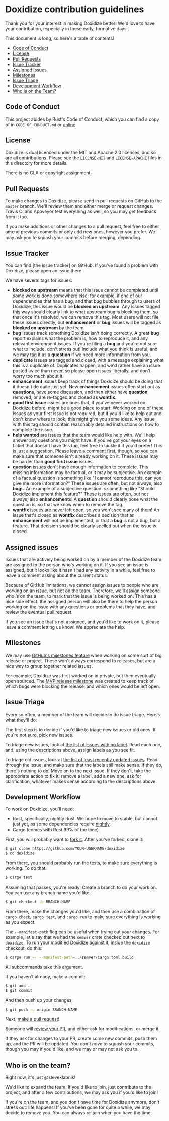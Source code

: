 # Doxidize contribution guidelines

Thank you for your interest in making Doxidize better! We'd love to have your
contribution, especially in these early, formative days.

This document is long, so here's a table of contents!

* [Code of Conduct](#code-of-conduct)
* [License](#license)
* [Pull Requests](#pull-requests)
* [Issue Tracker](#issue-tracker)
* [Assigned Issues](#assigned-issues)
* [Milestones](#milestones)
* [Issue Triage](#issue-triage)
* [Development Workflow](#development-workflow)
* [Who is on the Team?](#who-is-on-the-team)

## Code of Conduct

This project abides by Rust's Code of Conduct, which you can find a copy of
in `CODE_OF_CONDUCT.md` or [online](https://www.rust-lang.org/conduct.html).

## License

Doxidize is dual licenced under the MIT and Apache 2.0 licenses, and so are
all contributions. Please see the [`LICENSE-MIT`] and [`LICENSE-APACHE`]
files in this directory for more details.

There is no CLA or copyright assignment.

[`LICENSE-MIT`]: https://github.com/steveklabnik/rustdoc/blob/master/LICENSE-MIT
[`LICENSE-APACHE`]: https://github.com/steveklabnik/rustdoc/blob/master/LICENSE-APACHE

## Pull Requests

To make changes to Doxidize, please send in pull requests on GitHub to the
`master` branch. We'll review them and either merge or request changes. Travis
CI and Appveyor test everything as well, so you may get feedback from it too.

If you make additions or other changes to a pull request, feel free to either amend
previous commits or only add new ones, however you prefer. We may ask you to squash
your commits before merging, depending.

## Issue Tracker

You can find [the issue tracker] on GitHub. If you've found a problem with
Doxidize, please open an issue there.

[issue tracker]: https://github.com/steveklabnik/doxidize/issues

We have several tags for issues:

* **blocked on upstream** means that this issue cannot be completed until
  some work is done somewhere else; for example, if one of our dependencies
  that has a bug, and that bug bubbles through to users of Doxidize, this
  issue would be **blocked on upstream**. Any issues tagged this way should
  clearly link to what upstream bug is blocking them, so that once it's
  resolved, we can remove this tag. Most users will not file these issues
  directly, but **enhancement** or **bug** issues will be tagged as
  **blocked on upstream** by the team.
* **bug** issues track something Doxidize isn't doing correctly. A great
  **bug** report explains what the problem is, how to reproduce it, and any
  relevant environment issues. If you're filing a **bug** and you're not
  sure what to include, don't stress out! Include what you think is useful,
  and we may tag it as a **question** if we need more information from you.
* **duplicate** issues are tagged and closed, with a message explaining what
  this is a duplicate of. Duplicates happen, and we'd rather have an issue
  posted twice than never, so please open issues liberally, and don't worry
  too much about it.
* **enhancement** issues keep track of things Doxidize should be doing that it
  doesn't do quite just yet. New **enhancement** issues often start out as
  **question**s, have some discussion, and then either have **question**
  removed, or are re-tagged and closed as **wontfix**.
* **good first issue** issues are ones that, if you've never worked on Doxidize
  before, might be a good place to start. Working on one of these issues as
  your first issue is not required, but if you'd like to help out and don't
  know where to look, this might give you some ideas. Any issue with this
  tag should contain reasonably detailed instructions on how to complete
  the issue.
* **help wanted** are issues that the team would like help with. We'll help
  answer any questions you might have. If you've got your eyes on a ticket
  that doesn't have this tag, feel free to tackle it if you'd prefer! This is
  just a suggestion. Please leave a comment first, though, so you can make sure
  that someone isn't already working on it. These issues may be harder than
  **good first issue** issues.
* **question** issues don't have enough information to complete. This missing
  information may be factual, or it may be subjective. An example of a
  factual question is something like "I cannot reproduce this, can you give
  me more information?" These issues are often, but not always, also **bug**s.
  An example of a subjective question is something like "Should Doxidize
  implement this feature?" These issues are often, but not always, also
  **enhancement**s. A **question** should clearly pose what the question is,
  so that we know when to remove the tag.
* **wontfix** issues are never left open, so you won't see many of them!
  An issue that's closed as **wontfix** describes a decision that an
  **enhancement** will not be implemented, or that a **bug** is not
  a bug, but a feature. That decision should be clearly spelled out when
  the issue is closed.

## Assigned issues

Issues that are actively being worked on by a member of the Doxidize team are
assigned to the person who's working on it. If you see an issue is assigned,
but it looks like it hasn't had any activity in a while, feel free to
leave a comment asking about the current status.

Because of GitHub limitations, we cannot assign issues to people who are
working on an issue, but not on the team. Therefore, we'll assign someone
who *is* on the team, to mark that the issue is being worked on. This has
a nice side effect: the assigned person will also be there to help the
person working on the issue with any questions or problems that they
have, and review the eventual pull request.

If you see an issue that's not assigned, and you'd like to work on it,
please leave a comment letting us know! We appreciate the help.

## Milestones

We may use [GitHub's milestones feature] when working on some sort of big
release or project. These won't always correspond to releases, but are a nice
way to group together related issues.

For example, Doxidize was first worked on in private, but then eventually
open sourced. The [MVP release milestone] was created to keep track of which
bugs were blocking the release, and which ones would be left open.

[GitHub's milestones feature]: https://github.com/steveklabnik/doxidize/milestones
[MVP release milestone]: https://github.com/steveklabnik/doxidize/milestone/1

## Issue Triage

Every so often, a member of the team will decide to do issue triage. Here's
what they'll do:

The first step is to decide if you'd like to triage new issues or old ones.
If you're not sure, pick new issues.

To triage new issues, look at [the list of issues with no label]. Read each
one, and, using the descriptions above, assign labels as you see fit.

[the list of issues with no label]: https://github.com/steveklabnik/doxidize/issues?q=is%3Aopen+is%3Aissue+no%3Alabel

To triage old issues, look at [the list of least recently updated issues].
Read through the issue, and make sure that the labels still make sense. If
they do, there's nothing to do! Move on to the next issue. If they don't,
take the appropriate action to fix it: remove a label, add a new one, ask for
clarification, whatever makes sense according to the descriptions above.

[the list of least recently updated issues]: https://github.com/steveklabnik/doxidize/issues?q=is%3Aopen+is%3Aissue+sort%3Aupdated-asc

## Development Workflow

To work on Doxidize, you'll need:

* Rust, specifically, nightly Rust. We hope to move to stable, but cannot just
  yet, as some dependencies require [nightly].
* Cargo (comes with Rust 99% of the time)

[nightly]: https://github.com/rust-lang-nursery/rustup.rs/blob/master/README.md#working-with-nightly-rust

First, you will probably want to [fork it]. After you've forked, clone it:

[fork it]: https://help.github.com/articles/fork-a-repo/

```bash
$ git clone https://github.com/YOUR-USERNAME/doxidize
$ cd doxidize
```

From there, you should probably run the tests, to make sure everything
is working. To do that:

```bash
$ cargo test
```

Assuming that passes, you're ready! Create a branch to do your work on.
You can use any branch name you'd like.

```bash
$ git checkout -b BRANCH-NAME
```

From there, make the changes you'd like, and then use a combination
of `cargo check`, `cargo test`, and `cargo run` to make sure
everything is working as you expect.

The `--manifest-path` flag can be useful when trying out your changes.
For example, let's say that we had the `semver` crate checked out next
to `doxidize`. To run your modified Doxidize against it, inside the
`doxidize` checkout, do this:

```bash
$ cargo run -- --manifest-path=../semver/Cargo.toml build
```

All subcommands take this argument.


If you haven't already, make a commit:

```bash
$ git add .
$ git commit
```

And then push up your changes:

```bash
$ git push -u origin BRANCH-NAME
```

Next, [make a pull request]!

[make a pull request]: https://help.github.com/articles/creating-a-pull-request/

Someone will [review your PR], and either ask for modifications, or merge it.

[review your PR]: https://help.github.com/articles/about-pull-request-reviews/

If they ask for changes to your PR, create some new commits, push them up, and
the PR will be updated. You don't *have* to squash your commits, though you may
if you'd like, and we may or may not ask you to.

## Who is on the team?

Right now, it's just @steveklabnik!

We'd like to expand the team. If you'd like to join, just contribute to the
project, and after a few contributions, we may ask you if you'd like to
join!

If you're on the team, and you don't have time for Doxidize anymore, don't
stress out: life happens! If you've been gone for quite a while, we may
decide to remove you. You can always re-join when you have the time.
